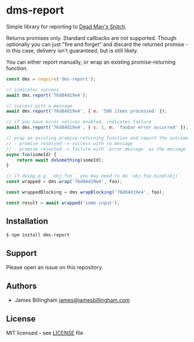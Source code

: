 # dms-report

Simple library for reporting to [Dead Man's Snitch](https://deadmanssnitch.com).

Returns promises only. Standard callbacks are not supported. Though optionally you can just "fire and forget" and discard the returned promise - in this case, delivery isn't guaranteed, but is still likely.

You can either report manually, or wrap an existing promise-returning function.

```js
const dms = require('dms-report');

// indicates success
await dms.report('76d84d19e4');

// success with a message
await dms.report('76d84d19e4', { m: '500 items processed' });

// if you have error notices enabled, indicates failure
await dms.report('76d84d19e4', { s: 1, m: 'foobar error occurred' });

// wrap an existing promise-returning function and report the outcome
// - promise resolved -> success with no message
// - promise rejected -> failure with `error.message` as the message
async foo(someId) {
	return await doSomething(someId);
}

// if doing e.g. `obj.foo`, you may need to do `obj.foo.bind(obj)`
const wrapped = dms.wrap('76d84d19e4', foo);

const wrappedBlocking = dms.wrapBlocking('76d84d19e4', foo);

const result = await wrapped('some-input');
```

## Installation

```bash
$ npm install dms-report
```

## Support

Please open an issue on this repository.

## Authors

- James Billingham <james@jamesbillingham.com>

## License

MIT licensed - see [LICENSE](LICENSE) file
